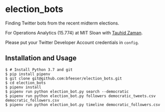 # election_bots

Finding Twitter bots from the recent midterm elections.

For Operations Analytics (15.774) at MIT Sloan with [Tauhid Zaman](http://mitmgmtfaculty.mit.edu/zlisto/).

Please put your Twitter Developer Account credentials in `config`.

## Installation and Usage

```
$ # Install Python 3.7 and git
$ pip install pipenv
$ git clone git@github.com:bfeeser/election_bots.git
$ cd election_bots
$ pipenv install
$ pipenv run python election_bot.py search --democratic
$ pipenv run python election_bot.py followers democratic_tweets.csv democratic_followers.csv
$ pipenv run python election_bot.py timeline democratic_followers.csv
```

